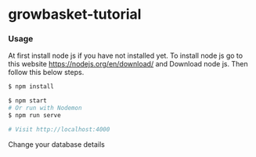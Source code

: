 # growbasket-tutorial

### Usage

At first install node js if you have not installed yet.
To install node js go to this website https://nodejs.org/en/download/ and Download node js.
Then follow this below steps.

```sh
$ npm install
```

```sh
$ npm start
# Or run with Nodemon
$ npm run serve

# Visit http://localhost:4000
```

Change your database details
